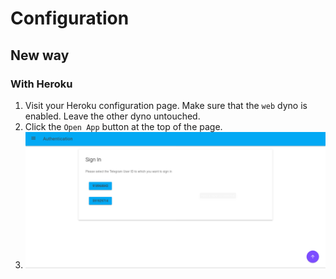# Configuration
## New way
### With Heroku
1. Visit your Heroku configuration page. Make sure that the `web` dyno is enabled. Leave the other dyno untouched. 
2. Click the `Open App` button at the top of the page.
3. ![Screenshot](/web_auth.png)
<!--stackedit_data:
eyJoaXN0b3J5IjpbLTg3OTUxNzgzMiwtMTQzNTE3NzE2OCwtMT
Y3NDUwOTM3NV19
-->